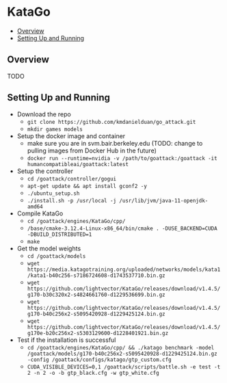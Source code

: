 # KataGo

* [Overview](#overview)
* [Setting Up and Running](#setting-up-and-running)

## Overview

TODO

## Setting Up and Running

- Download the repo
    - `git clone https://github.com/kmdanielduan/go_attack.git`
    - `mkdir games models`
- Setup the docker image and container
    - make sure you are in svm.bair.berkeley.edu (TODO: change to pulling images from Docker Hub in the future)
    - `docker run --runtime=nvidia -v /path/to/goattack:/goattack -it humancompatibleai/goattack:latest`
- Setup the controller
    - `cd /goattack/controller/gogui`
    - `apt-get update && apt install gconf2 -y`
    - `./ubuntu_setup.sh`
    - `./install.sh -p /usr/local -j /usr/lib/jvm/java-11-openjdk-amd64`
- Compile KataGo
    - `cd /goattack/engines/KataGo/cpp/`
    - `/base/cmake-3.12.4-Linux-x86_64/bin/cmake . -DUSE_BACKEND=CUDA -DBUILD_DISTRIBUTED=1`
    - `make`
- Get the model weights
    - `cd /goattack/models`
    - `wget https://media.katagotraining.org/uploaded/networks/models/kata1/kata1-b40c256-s7186724608-d1743537710.bin.gz`
    - `wget https://github.com/lightvector/KataGo/releases/download/v1.4.5/g170-b30c320x2-s4824661760-d1229536699.bin.gz`
    - `wget https://github.com/lightvector/KataGo/releases/download/v1.4.5/g170-b40c256x2-s5095420928-d1229425124.bin.gz`
    - `wget https://github.com/lightvector/KataGo/releases/download/v1.4.5/g170e-b20c256x2-s5303129600-d1228401921.bin.gz`
- Test if the installation is successful
    - `cd /goattack/engines/KataGo/cpp/ && ./katago benchmark -model /goattack/models/g170-b40c256x2-s5095420928-d1229425124.bin.gz -config /goattack/configs/katago/gtp_custom.cfg`
    - `CUDA_VISIBLE_DEVICES=0,1 /goattack/scripts/battle.sh -e test -t 2 -n 2 -o -b gtp_black.cfg -w gtp_white.cfg`